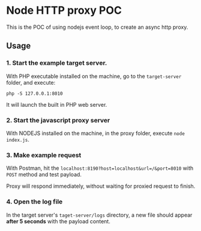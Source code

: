 # Node HTTP proxy POC

This is the POC of using nodejs event loop, to create an async http proxy.

## Usage

### 1. Start the example target server.

With PHP executable installed on the machine, go to the `target-server` folder, and execute:

`php -S 127.0.0.1:8010`

It will launch the built in PHP web server.


### 2. Start the javascript proxy server

With NODEJS installed on the machine, in the proxy folder, execute `node index.js`.

### 3. Make example request

With Postman, hit the `localhost:8190?host=localhost&url=/&port=8010` with `POST` method and test payload.

Proxy will respond immediately, without waiting for proxied request to finish.

### 4. Open the log file

In the target server's `taget-server/logs` directory, a new file should appear **after 5 seconds** with the payload content.